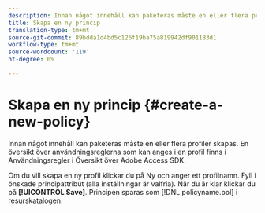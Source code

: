```yaml
---
description: Innan något innehåll kan paketeras måste en eller flera profiler skapas. En översikt över användningsreglerna som kan anges i en profil finns i Användningsregler i Översikt över Adobe Access SDK.
title: Skapa en ny princip
translation-type: tm+mt
source-git-commit: 89bdda1d4bd5c126f19ba75a819942df901183d1
workflow-type: tm+mt
source-wordcount: '119'
ht-degree: 0%

---
```



# Skapa en ny princip {#create-a-new-policy}

Innan något innehåll kan paketeras måste en eller flera profiler skapas. En översikt över användningsreglerna som kan anges i en profil finns i Användningsregler i Översikt över Adobe Access SDK.

Om du vill skapa en ny profil klickar du på Ny och anger ett profilnamn. Fyll i önskade principattribut (alla inställningar är valfria). När du är klar klickar du på **[!UICONTROL Save]**. Principen sparas som [!DNL policyname.pol] i resurskatalogen.
